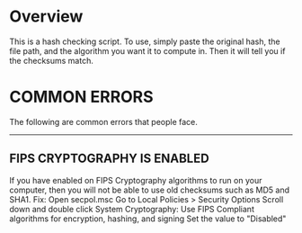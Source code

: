 # Overview
This is a hash checking script. To use, simply paste the original hash, the file path, and the algorithm you want it to compute in. Then it will tell you if the checksums match.

# COMMON ERRORS
The following are common errors that people face.

---------------------------------------------------------------------------------------------------------------------------------------------------------------------

## FIPS CRYPTOGRAPHY IS ENABLED
If you have enabled on FIPS Cryptography algorithms to run on your computer, then you will not be able to use old checksums such as MD5 and SHA1. 
Fix:
Open secpol.msc
Go to Local Policies > Security Options
Scroll down and double click System Cryptography: Use FIPS Compliant algorithms for encryption, hashing, and signing
Set the value to "Disabled"
